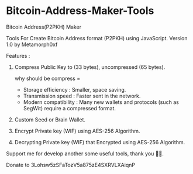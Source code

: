 # Bitcoin-Address-Maker-Tools
Bitcoin Address(P2PKH) Maker

Tools For Create Bitcoin Address format (P2PKH) using JavaScript. Version 1.0 by Metamorph0xf

Features :
1. Compress Public Key to (33 bytes), uncompressed (65 bytes).
  
   why should be compress =
    - Storage efficiency : Smaller, space saving.
    - Transmission speed : Faster sent in the network.
    - Modern compatibility : Many new wallets and protocols (such as SegWit) require a compressed format.
4. Custom Seed or Brain Wallet.
5. Encrypt Private key (WIF) using AES-256 Algorithm.
6. Decrypting Private key (WIF) that Encrypted using AES-256 Algorithm.


Support me for develop another some useful tools, thank you 🙏🏻.

Donate to 3Lohsw5zSFaTozV5a875zE4SXRVLXAiqnP
